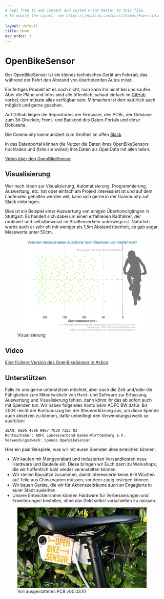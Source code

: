```yaml
---
# Feel free to add content and custom Front Matter to this file.
# To modify the layout, see https://jekyllrb.com/docs/themes/#overriding-theme-defaults

layout: default
title: Home
nav_order: 1
---
```


# OpenBikeSensor
Der OpenBikeSensor ist ein kleines technisches Gerät am Fahrrad, das während der Fahrt den Abstand von überholenden Autos misst.

Ein fertiges Produkt ist es noch nicht, man kann ihn nicht bei uns kaufen. Aber die Pläne und Infos sind alle öffentlich, schaut einfach im [GitHub](https://github.com/openbikesensor) vorbei, dort müsste alles verfügbar sein. Mitmachen ist dort natürlich auch möglich und gerne gesehen.

Auf Github liegen die Repositories der Firmware, des PCBs, der Gehäuse zum 3d-Drucken, Front- und Backend des Daten-Portals und diese Dokuseite.

Die Community kommuniziert zum Großteil im offen [Slack](https://openbikesensor.org/slack).

In das Datenportal können die Nutzer die Daten ihres OpenBikeSensors hochladen und (falls sie wollen) ihre Daten als OpenData mit allen teilen.

[Video über den OpenBikeSensor](https://www.youtube.com/watch?v=YrpipBDGe9s)

## Visualisierung
Wer noch Ideen zur Visualisierung, Automatisierung, Programmierung, Auswertung, etc. hat oder einfach am Projekt interessiert ist und auf dem Laufenden gehalten werden will, kann sich gerne in der Community auf Slack einbringen.

Dies ist ein Beispiel einer Auswertung von einigen Überholvorgängen in Stuttgart. Es handelt sich dabei um einen erfahrenen Radfahrer, der routiniert und selbstbewusst im Straßenverkehr unterwegs ist. Natürlich wurde auch er sehr oft mit weniger als 1,5m Abstand überholt, es gab sogar Messwerte unter 50cm.

<figure>
  <img src="assets/images/2020-08 visualisierung abstaende.png" alt="Visualisierung" class="inline"/>
  <figcaption>Visualisierung</figcaption>
</figure>


## Video
[Eine frühere Version des OpenBikeSensor in Aktion](https://www.youtube.com/watch?v=izUD16ffs_Q)

## Unterstützen
Falls ihr uns gerne unterstützen möchtet, aber euch die Zeit und/oder die Fähigkeiten zum Mitentwickeln von Hard- und Software zur Erfassung, Auswertung und Visualisierung fehlen, dann könnt ihr das ab sofort auch mit Spenden tun.
Wir haben folgendes Konto beim ADFC BW dafür. Bis 200€ reicht der Kontoauszug bei der Steuererklärung aus, um diese Spende auch absetzen zu können, dafür unbedingt den Verwendungszweck so ausfüllen!

```
IBAN: DE06 4306 0967 7030 7323 03
Kontoinhaber: ADFC Landesverband Baden-Württemberg e.V.
Verwendungszweck: Spende OpenBikeSensor
```

Hier ein paar Beispiele, was wir mit euren Spenden alles erreichen können:
* Wir kaufen mit Mengenrabatt und reduzierten Versandkosten neue Hardware und Bauteile ein. Diese bringen wir Euch dann zu Workshops, die wir hoffentlich bald wieder veranstalten können.
* Wir stellen Bausätze zusammen, damit Interessierte keine 6-8 Wochen auf Teile aus China warten müssen, sondern zügig loslegen können.
* Wir bauen Geräte, die wir für Aktionszeiträume auch an Engagierte in eurer Stadt ausleihen.
* Unsere Entwickler:innen können Hardware für Verbesserungen und Erweiterungen bestellen, ohne das Geld selbst vorschießen zu müssen.


<figure>
  <img src="assets/images/v00.03/PCB00.03.10_short1.jpg" alt="Full Board" class="inline"/>
  <figcaption>Voll ausgestattetes PCB v00.03.10</figcaption>
</figure>
